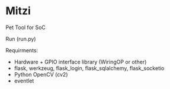 # Mitzi
Pet Tool for SoC

Run (run.py)

Requirments:
* Hardware + GPIO interface library (WiringOP or other)
* flask, werkzeug, flask_login, flask_sqlalchemy, flask_socketio
* Python OpenCV (cv2)
* eventlet 

